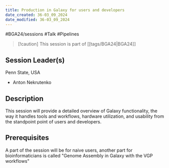 ```yaml
---
title: Production in Galaxy for users and developers
date_created: 36-03_09_2024
date_modified: 36-03_09_2024
---
```

#BGA24/sessions #Talk #Pipelines

> [!caution] This session is part of [[tags/BGA24|BGA24]]

## Session Leader(s)

Penn State, USA

- Anton Nekrutenko

## Description

This session will provide a detailed overview of Galaxy functionality, the way it handles tools and workflows, hardware utilization, and usability from the standpoint point of users and developers. 

## Prerequisites

A part of the session will be for naive users, another part for bioinformaticians is called "Genome Assembly in Galaxy with the VGP workflows"
